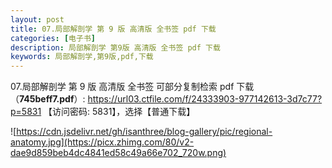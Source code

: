 ```yaml
---
layout: post
title: 07.局部解剖学 第 9 版 高清版 全书签 pdf 下载
categories: [电子书]
description: 局部解剖学 第9版 高清版 全书签 pdf 下载
keywords: 局部解剖学,第9版,pdf,下载
---
```


07.局部解剖学 第 9 版 高清版 全书签 可部分复制检索 pdf 下载（**745beff7.pdf**）: <https://url03.ctfile.com/f/24333903-977142613-3d7c77?p=5831> 【访问密码: 5831】，选择【普通下载】

![https://cdn.jsdelivr.net/gh/isanthree/blog-gallery/pic/regional-anatomy.jpg](https://picx.zhimg.com/80/v2-dae9d859beb4dc4841ed58c49a66e702_720w.png)
